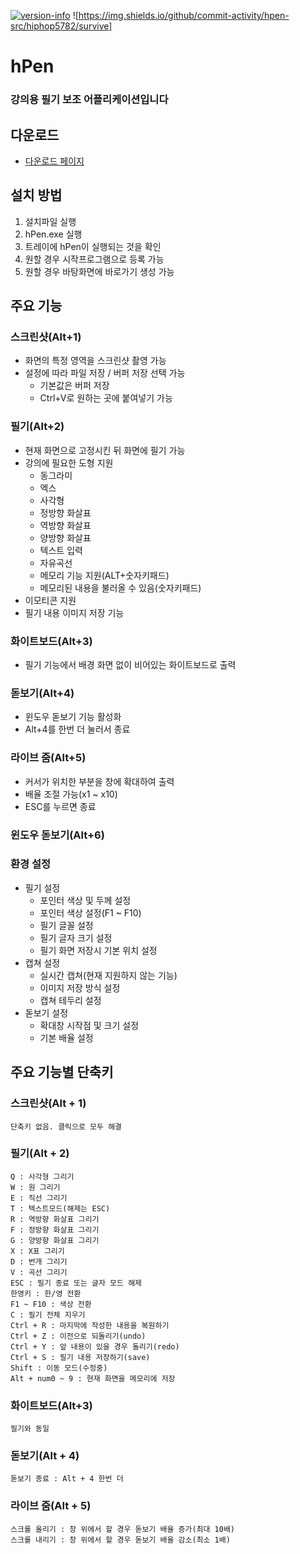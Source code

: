 [![version-info](https://img.shields.io/badge/release-v3.0.7-blue)](https://github.com/hiphop5782/hpen-src/releases/latest)
![https://img.shields.io/github/commit-activity/hpen-src/hiphop5782/survive]

# hPen
### 강의용 필기 보조 어플리케이션입니다

## 다운로드
- [다운로드 페이지](https://github.com/hiphop5782/hpen-src/releases/latest)

## 설치 방법
1. 설치파일 실행
2. hPen.exe 실행
3. 트레이에 hPen이 실행되는 것을 확인
4. 원할 경우 시작프로그램으로 등록 가능
5. 원할 경우 바탕화면에 바로가기 생성 가능

## 주요 기능

### 스크린샷(Alt+1)
- 화면의 특정 영역을 스크린샷 촬영 가능
- 설정에 따라 파일 저장 / 버퍼 저장 선택 가능
	- 기본값은 버퍼 저장
	- Ctrl+V로 원하는 곳에 붙여넣기 가능
	
### 필기(Alt+2)
- 현재 화면으로 고정시킨 뒤 화면에 필기 가능
- 강의에 필요한 도형 지원
	- 동그라미
	- 엑스
	- 사각형
	- 정방향 화살표
	- 역방향 화살표
	- 양방향 화살표
	- 텍스트 입력
	- 자유곡선
	- 메모리 기능 지원(ALT+숫자키패드)
	- 메모리된 내용을 불러올 수 있음(숫자키패드)
- 이모티콘 지원
- 필기 내용 이미지 저장 기능

### 화이트보드(Alt+3)
- 필기 기능에서 배경 화면 없이 비어있는 화이트보드로 출력

### 돋보기(Alt+4)
- 윈도우 돋보기 기능 활성화
- Alt+4를 한번 더 눌러서 종료


### 라이브 줌(Alt+5)
- 커서가 위치한 부분을 창에 확대하여 출력
- 배율 조절 가능(x1 ~ x10)
- ESC를 누르면 종료

### 윈도우 돋보기(Alt+6)

### 환경 설정
- 필기 설정
	- 포인터 색상 및 두께 설정
	- 포인터 색상 설정(F1 ~ F10)
	- 필기 글꼴 설정
	- 필기 글자 크기 설정
	- 필기 화면 저장시 기본 위치 설정
- 캡쳐 설정
	- 실시간 캡쳐(현재 지원하지 않는 기능)
	- 이미지 저장 방식 설정
	- 캡쳐 테두리 설정
- 돋보기 설정
	- 확대창 시작점 및 크기 설정
	- 기본 배율 설정

## 주요 기능별 단축키

### 스크린샷(Alt + 1)
	단축키 없음. 클릭으로 모두 해결
	
### 필기(Alt + 2)
	Q : 사각형 그리기
	W : 원 그리기
	E : 직선 그리기
	T : 텍스트모드(해제는 ESC)
	R : 역방향 화살표 그리기
	F : 정방향 화살표 그리기
	G : 양방향 화살표 그리기
	X : X표 그리기
	D : 번개 그리기
	V : 곡선 그리기
	ESC : 필기 종료 또는 글자 모드 해제
	한영키 : 한/영 전환
	F1 ~ F10 : 색상 전환
	C : 필기 전체 지우기
	Ctrl + R : 마지막에 작성한 내용을 복원하기
	Ctrl + Z : 이전으로 되돌리기(undo)
	Ctrl + Y : 앞 내용이 있을 경우 돌리기(redo)
	Ctrl + S : 필기 내용 저장하기(save)
	Shift : 이동 모드(수정중)
	Alt + num0 ~ 9 : 현재 화면을 메모리에 저장

### 화이트보드(Alt+3)
	필기와 동일

### 돋보기(Alt + 4)
	돋보기 종료 : Alt + 4 한번 더

### 라이브 줌(Alt + 5)
	스크롤 올리기 : 창 위에서 할 경우 돋보기 배율 증가(최대 10배)
	스크롤 내리기 : 창 위에서 할 경우 돋보기 배율 감소(최소 1배)

